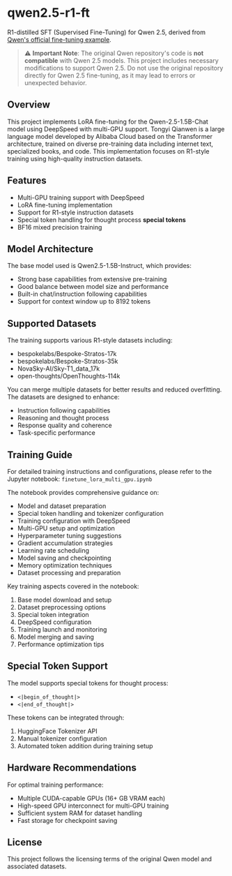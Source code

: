 # qwen2.5-r1-ft

R1-distilled SFT (Supervised Fine-Tuning) for Qwen 2.5, derived from [Qwen's official fine-tuning example](https://github.com/QwenLM/Qwen/blob/main/recipes/finetune/deepspeed/finetune_lora_multi_gpu.ipynb).

> ⚠️ **Important Note**: The original Qwen repository's code is **not compatible** with Qwen 2.5 models. This project includes necessary modifications to support Qwen 2.5. Do not use the original repository directly for Qwen 2.5 fine-tuning, as it may lead to errors or unexpected behavior.

## Overview

This project implements LoRA fine-tuning for the Qwen-2.5-1.5B-Chat model using DeepSpeed with multi-GPU support. Tongyi Qianwen is a large language model developed by Alibaba Cloud based on the Transformer architecture, trained on diverse pre-training data including internet text, specialized books, and code. This implementation focuses on R1-style training using high-quality instruction datasets.

## Features

- Multi-GPU training support with DeepSpeed
- LoRA fine-tuning implementation
- Support for R1-style instruction datasets
- Special token handling for thought process **special tokens**
- BF16 mixed precision training

## Model Architecture

The base model used is Qwen2.5-1.5B-Instruct, which provides:
- Strong base capabilities from extensive pre-training
- Good balance between model size and performance
- Built-in chat/instruction following capabilities
- Support for context window up to 8192 tokens

## Supported Datasets

The training supports various R1-style datasets including:
- bespokelabs/Bespoke-Stratos-17k
- bespokelabs/Bespoke-Stratos-35k
- NovaSky-AI/Sky-T1_data_17k
- open-thoughts/OpenThoughts-114k

You can merge multiple datasets for better results and reduced overfitting. The datasets are designed to enhance:
- Instruction following capabilities
- Reasoning and thought process
- Response quality and coherence
- Task-specific performance

## Training Guide

For detailed training instructions and configurations, please refer to the Jupyter notebook:
`finetune_lora_multi_gpu.ipynb`

The notebook provides comprehensive guidance on:
- Model and dataset preparation
- Special token handling and tokenizer configuration
- Training configuration with DeepSpeed
- Multi-GPU setup and optimization
- Hyperparameter tuning suggestions
- Gradient accumulation strategies
- Learning rate scheduling
- Model saving and checkpointing
- Memory optimization techniques
- Dataset processing and preparation

Key training aspects covered in the notebook:
1. Base model download and setup
2. Dataset preprocessing options
3. Special token integration
4. DeepSpeed configuration
5. Training launch and monitoring
6. Model merging and saving
7. Performance optimization tips

## Special Token Support

The model supports special tokens for thought process:
- `<|begin_of_thought|>`
- `<|end_of_thought|>`

These tokens can be integrated through:
1. HuggingFace Tokenizer API
2. Manual tokenizer configuration
3. Automated token addition during training setup

## Hardware Recommendations

For optimal training performance:
- Multiple CUDA-capable GPUs (16+ GB VRAM each)
- High-speed GPU interconnect for multi-GPU training
- Sufficient system RAM for dataset handling
- Fast storage for checkpoint saving

## License

This project follows the licensing terms of the original Qwen model and associated datasets.
